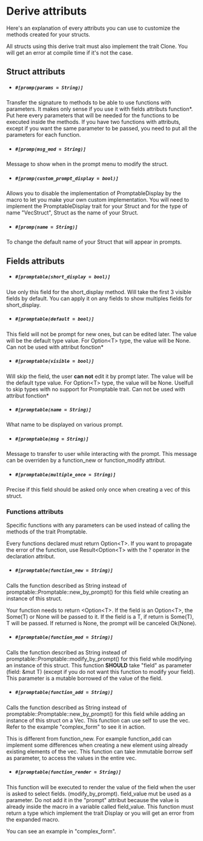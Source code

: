 # Derive attributs

Here's an explanation of every attributs you can use to customize the methods created for your structs.

All structs using this derive trait must also implement the trait Clone. You will get an error at compile time if it's not the case.


## Struct attributs


- ##### `#[promp(params = String)]`

Transfer the signature to methods to be able to use functions with parameters. It makes only sense if you use it with fields attributs function*.
Put here every parameters that will be needed for the functions to be executed inside the methods.
If you have two functions with attributs, except if you want the same parameter to be passed, you need to put all the parameters for each function.

- ##### `#[promp(msg_mod = String)]`

Message to show when in the prompt menu to modify the struct.

- ##### `#[promp(custom_prompt_display = bool)]`

Allows you to disable the implementation of PromptableDisplay by the macro to let you make your own custom implementation.
You will need to implement the PromptableDisplay trait for your Struct and for the type of name "VecStruct", Struct as the name of your Struct.
- ##### `#[promp(name = String)]`

To change the default name of your Struct that will appear in prompts.

## Fields attributs

- ##### `#[promptable(short_display = bool)]`

Use only this field for the short_display method. Will take the first 3 visible fields by default. You can apply it on any fields to show multiples fields for short_display.

- ##### `#[promptable(default = bool)]`

This field will not be prompt for new ones, but can be edited later.  The value will be the default type value. For Option\<T\> type, the value will be None.
Can not be used with attribut fonction*

- ##### `#[promptable(visible = bool)]`

Will skip the field, the user **can not** edit it by prompt later.
The value will be the default type value. For Option\<T\> type, the value will be None.
Uselfull to skip types with no support for Promptable trait.
Can not be used with attribut fonction*

- ##### `#[promptable(name = String)]`

What name to be displayed on various prompt.

- ##### `#[promptable(msg = String)]` 

Message to transfer to user while interacting with the prompt. This message can be overriden by a function_new or function_modify attribut.

- ##### `#[promptable(multiple_once = String)]`

Precise if this field should be asked only once when creating a vec of this struct.


### Functions attributs

Specific functions with any parameters can be used instead of calling the methods of the trait Promptable.

Every functions declared must return Option\<T\>.
If you want to propagate the error of the function, use Result\<Option\<T\> with the ? operator in the declaration attribut.


- ##### `#[promptable(function_new = String)]`

Calls the function described as String instead of promptable::Promptable::new_by_prompt() for this field while creating an instance of this struct.

Your function needs to return <Option\<T\>.
If the field is an Option\<T\>, the Some\(T\) or None will be passed to it.
If the field is a T, if return is Some\(T\), T will be passed.
If returned is None, the prompt will be canceled Ok(None).

- ##### `#[promptable(function_mod = String)]`

Calls the function described as String instead of promptable::Promptable::modify_by_prompt() for this field while modifying an instance of this struct.
This function **SHOULD** take "field" as parameter (field: &mut T) (except if you do not want this function to modify your field).
This parameter is a mutable borrowed of the value of the field.

- ##### `#[promptable(function_add = String)]`

Calls the function described as String instead of promptable::Promptable::new_by_prompt() for this field while adding an instance of this struct on a Vec. This function can use self to use the vec. Refer to the example "complex_form" to see it in action.

This is different from function_new. For example function_add can implement some differences when creating a new element using already existing elements of the vec.
This function can take immutable borrow self as parameter, to access the values in the entire vec.

- ##### `#[promptable(function_render = String)]`

This function will be executed to render the value of the field when the user is asked to select fields. (modify_by_prompt).
field_value mut be used as a parameter. Do not add it in the "prompt" attribut because the value is already inside the macro in a variable called field_value.
This function must return a type which implement the trait Display or you will get an error from the expanded macro.

You can see an example in "complex_form".

